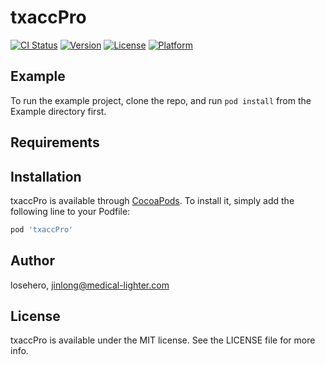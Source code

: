 # txaccPro

[![CI Status](https://img.shields.io/travis/losehero/txaccPro.svg?style=flat)](https://travis-ci.org/losehero/txaccPro)
[![Version](https://img.shields.io/cocoapods/v/txaccPro.svg?style=flat)](https://cocoapods.org/pods/txaccPro)
[![License](https://img.shields.io/cocoapods/l/txaccPro.svg?style=flat)](https://cocoapods.org/pods/txaccPro)
[![Platform](https://img.shields.io/cocoapods/p/txaccPro.svg?style=flat)](https://cocoapods.org/pods/txaccPro)

## Example

To run the example project, clone the repo, and run `pod install` from the Example directory first.

## Requirements

## Installation

txaccPro is available through [CocoaPods](https://cocoapods.org). To install
it, simply add the following line to your Podfile:

```ruby
pod 'txaccPro'
```

## Author

losehero, jinlong@medical-lighter.com

## License

txaccPro is available under the MIT license. See the LICENSE file for more info.
